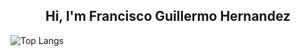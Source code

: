 <div align="center" width="300">
    <!-- <img src="https://avatars.githubusercontent.com/u/198856887?v=4" alt="Francisco Hernandez"> -->
    <h2 align="center">Hi, I'm Francisco Guillermo Hernandez</h2>
</div>

![Top Langs](https://github-readme-stats.vercel.app/api/top-langs/?username=Francisco-Guillermo-Hernandez&layout=compact)
